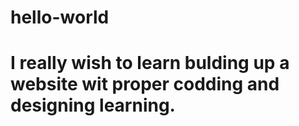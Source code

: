 # hello-world
# I really wish to learn bulding up a website wit proper codding and designing learning.
